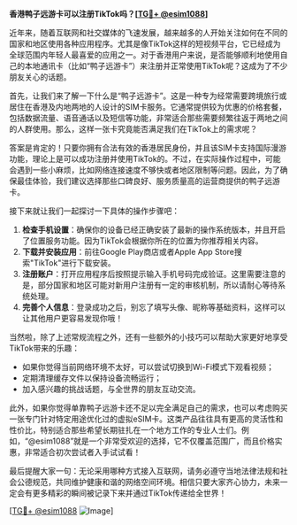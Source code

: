**香港鸭子远游卡可以注册TikTok吗？[[TG💪+ @esim1088](https://t.me/s/esim1088)]**

近年来，随着互联网和社交媒体的飞速发展，越来越多的人开始关注如何在不同的国家和地区使用各种应用程序。尤其是像TikTok这样的短视频平台，它已经成为全球范围内年轻人最喜爱的应用之一。对于香港用户来说，是否能够顺利地使用自己的本地通讯卡（比如“鸭子远游卡”）来注册并正常使用TikTok呢？这成为了不少朋友关心的话题。

首先，让我们来了解一下什么是“鸭子远游卡”。这是一种专为经常需要跨境旅行或居住在香港及内地两地的人设计的SIM卡服务。它通常提供较为优惠的价格套餐，包括数据流量、语音通话以及短信等功能，非常适合那些需要频繁往返于两地之间的人群使用。那么，这样一张卡究竟能否满足我们在TikTok上的需求呢？

答案是肯定的！只要你拥有合法有效的香港居民身份，并且该SIM卡支持国际漫游功能，理论上是可以成功注册并使用TikTok的。不过，在实际操作过程中，可能会遇到一些小麻烦，比如网络连接速度不够快或者地区限制等问题。因此，为了确保最佳体验，我们建议选择那些口碑良好、服务质量高的运营商提供的鸭子远游卡。

接下来就让我们一起探讨一下具体的操作步骤吧：

1. **检查手机设置**：确保你的设备已经正确安装了最新的操作系统版本，并且开启了位置服务功能。因为TikTok会根据你所在的位置为你推荐相关内容。
2. **下载并安装应用**：前往Google Play商店或者Apple App Store搜索"TikTok"进行下载安装。
3. **注册账户**：打开应用程序后按照提示输入手机号码完成验证。这里需要注意的是，部分国家和地区可能对新用户注册有一定的审核机制，所以请耐心等待系统处理。
4. **完善个人信息**：登录成功之后，别忘了填写头像、昵称等基础资料，这样可以让其他用户更容易发现你哦！

当然啦，除了上述常规流程之外，还有一些额外的小技巧可以帮助大家更好地享受TikTok带来的乐趣：

- 如果你觉得当前网络环境不太好，可以尝试切换到Wi-Fi模式下观看视频；
- 定期清理缓存文件以保持设备流畅运行；
- 加入感兴趣的挑战话题，与全世界的朋友互动交流。

此外，如果你觉得单靠鸭子远游卡还不足以完全满足自己的需求，也可以考虑购买一张专门针对特定用途优化过的虚拟eSIM卡。这类产品往往具有更高的灵活性和性价比，特别适合那些希望长期驻扎在一个地方工作的专业人士们。例如，“@esim1088”就是一个非常受欢迎的选择，它不仅覆盖范围广，而且价格实惠，非常适合初次尝试者入手试试看！

最后提醒大家一句：无论采用哪种方式接入互联网，请务必遵守当地法律法规和社会公德规范，共同维护健康和谐的网络空间环境。相信只要大家齐心协力，未来一定会有更多精彩的瞬间被记录下来并通过TikTok传递给全世界！

[[TG💪+ @esim1088](https://t.me/s/esim1088) ![Image](https://i.postimg.cc/4NQfJmqS/Snipaste-2025-05-13-00-14-12.png)]